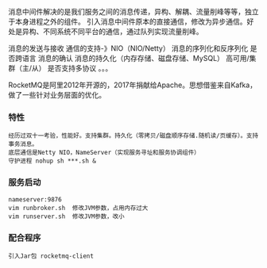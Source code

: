消息中间件解决的是我们服务之间的消息传递，异构、解耦、流量削峰等等，独立于本身进程之外的组件。
引入消息中间件原本的直接通信，修改为异步通信。好处是异构、不同系统不同平台的通信，通过队列实现流量削峰。

消息的发送与接收
通信的支持-》NIO（NIO/Netty）
消息的序列化和反序列化
是否跨语言
消息的确认
消息的持久化（内存存储、磁盘存储、MySQL）
高可用/集群（主/从）
是否支持多协议
。。。

RocketMQ是阿里2012年开源的，2017年捐献给Apache。思想借鉴来自Kafka，做了一些针对业务层面的优化。

### 特性
    经历过双十一考验，性能好。支持集群。持久化（零拷贝/磁盘顺序存储.随机读/页缓存）。支持事务消息。
    底层通信是Netty NIO，NameServer（实现服务寻址和服务协调组件）
    守护进程 nohup sh ***.sh &
    
### 服务启动
    nameserver:9876
    vim runbroker.sh  修改JVM参数，占用内存过大
    vim runserver.sh  修改JVM参数，改小
    
    
### 配合程序
    引入Jar包 rocketmq-client